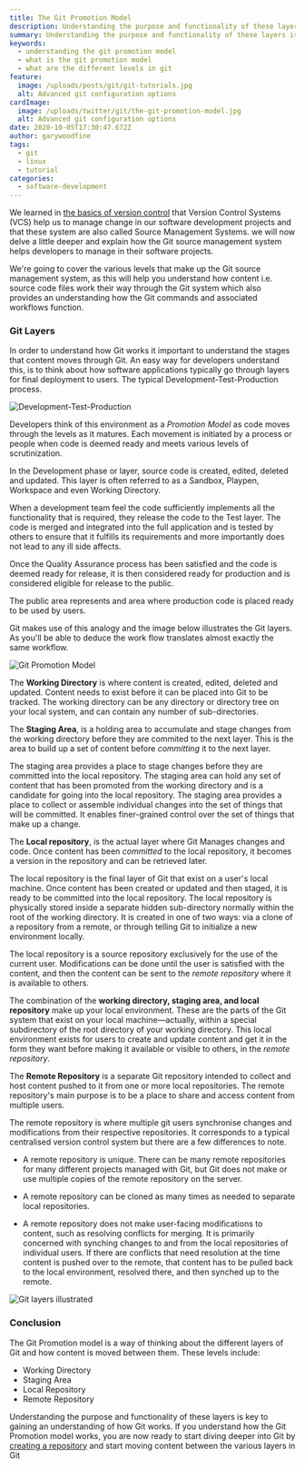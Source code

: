 ```yaml
---
title: The Git Promotion Model
description: Understanding the purpose and functionality of these layers is key to gaining an understanding of how Git works.
summary: Understanding the purpose and functionality of these layers is key to gaining an understanding of how Git works.
keywords:
  - understanding the git promotion model
  - what is the git promotion model
  - what are the different levels in git
feature:
  image: /uploads/posts/git/git-tutorials.jpg
  alt: Advanced git configuration options
cardImage:
  image: /uploads/twitter/git/the-git-promotion-model.jpg
  alt: Advanced git configuration options
date: 2020-10-05T17:30:47.672Z
author: garywoodfine
tags:
  - git
  - linux
  - tutorial
categories:
  - software-development
---
```

We learned in [the basics of version control](https://geekiam.io/learn-the-basics-of-version-control-to-become-a-master/ "The basics of version control | Geek.I.Am") that Version Control Systems (VCS)
help us to manage change in our software development projects and that these system are also called Source Management Systems. we will now
 delve a little deeper and explain how the Git source management system helps developers to manage in their software projects.

We're going to cover the various levels that make up the Git source management system, as this will help you understand how
content i.e. source code files work their way through the Git system which also provides an understanding how the Git commands
and associated workflows function.

### Git Layers

In order to understand how Git works it important to understand the stages that content moves through Git.  An easy way for developers
understand this, is to think about how software applications typically go through layers for final deployment to users. The 
typical Development-Test-Production process.

![Development-Test-Production](/uploads/development-testing-production.png "Development-Test-Production")

Developers think of this environment as a *Promotion Model* as code moves through the levels as it matures. Each movement is initiated
by a process or people when code is deemed ready and meets various levels of scrutinization. 

In the Development phase or layer, source code is created, edited, deleted and updated. This layer is often referred to as a 
Sandbox, Playpen, Workspace and even Working Directory.

When a development team feel the code sufficiently implements all the functionality that is required, they release the code
to the Test layer. The code is merged and integrated into the full application and is tested by others to ensure that it fulfills
its requirements and more importantly does not lead to any ill side affects. 

Once the Quality Assurance process has been satisfied and the code is deemed ready for release, it is then considered ready for
production and is considered eligible for release to the public.

The public area represents and area where production code is placed ready to be used by users.

Git makes use of this analogy and the image below illustrates the Git layers. As you'll be able to deduce the work flow translates
almost exactly the same workflow.

![Git Promotion Model ](/uploads/git-promotion-model.png "Git Promotion Model")

The **Working Directory** is where content is created, edited, deleted and updated.  Content needs to exist before it 
can be placed into Git to be tracked. The working directory can be any directory or directory tree on your local system,
and can contain any number of sub-directories.  

The **Staging Area**, is a holding area to accumulate and stage changes from the working directory before they are commited to the next layer.
This is the area to build up a set of content before *committing* it to the next layer.

The staging area provides a place to stage changes before they are committed into the local repository. The staging area
 can hold any set of content that has been promoted from the working directory and is a candidate for going into the 
 local repository. The staging area provides a place to collect or assemble individual changes into the set of things 
 that will be committed. It enables finer-grained control over the set of things that make up a change. 

The **Local repository**, is the actual layer where Git Manages changes and code. Once content has been *committed* to the local 
repository, it becomes a version in the repository and can be retrieved later.

The local repository is the final layer of Git that exist on a user's local machine. Once content has been created or 
updated and then staged, it is ready to be committed into the local repository. The local repository is physically 
stored inside a separate hidden sub-directory normally within the root of the working directory. It is created in one 
of two ways: via a clone of a repository from a remote, or through telling Git to initialize a new environment locally.

The local repository is a source repository exclusively for the use of the current user. Modifications can be done 
until the user is satisfied with the content, and then the content can be sent to the *remote repository* where it is 
available to others.

The combination of the **working directory, staging area, and local repository** make up your local environment. 
These are the parts of the Git system that exist on your local machine—actually, within a special subdirectory of the 
root directory of your working directory. This local environment exists for users to create and update content and get 
it in the form they want before making it available or visible to others, in the *remote repository*.

The **Remote Repository** is a separate Git repository intended to collect and host content pushed to it from one or more 
local repositories. The remote repository's main purpose is to be a place to share and access content from multiple 
users. 

The remote repository is where multiple git users synchronise changes and modifications from their respective repositories.
It corresponds to a typical centralised version control system but there are a few differences to note.

* A remote repository is unique. There can be many remote repositories for many different projects managed with Git, 
but Git does not make or use multiple copies of the remote repository on the server.

* A remote repository can be cloned as many times as needed to separate local repositories.
* A remote repository does not make user-facing modifications to content, such as resolving conflicts for merging. It 
is primarily concerned with synching changes to and from the local repositories of individual users. If there are 
conflicts that need resolution at the time content is pushed over to the remote, that content has to be pulled back to 
the local environment, resolved there, and then synched up to the remote.

![Git layers illustrated ](/uploads/git-layers-illustrated.png "Git Layers Illustrated")

### Conclusion 

The Git Promotion model is a way of thinking about the different layers of Git and how content is moved between them. 
These levels include:
* Working Directory
* Staging Area
* Local Repository
* Remote Repository

Understanding the purpose and functionality of these layers is key to gaining an understanding of how Git works. If
you understand how the Git Promotion model works, you are now ready to start diving deeper into Git by [creating a 
repository](https://geekiam.io/how-to-create-a-git-repository/ "How to create a git repository | Geek.I.Am")  and start moving content between the various layers in Git
